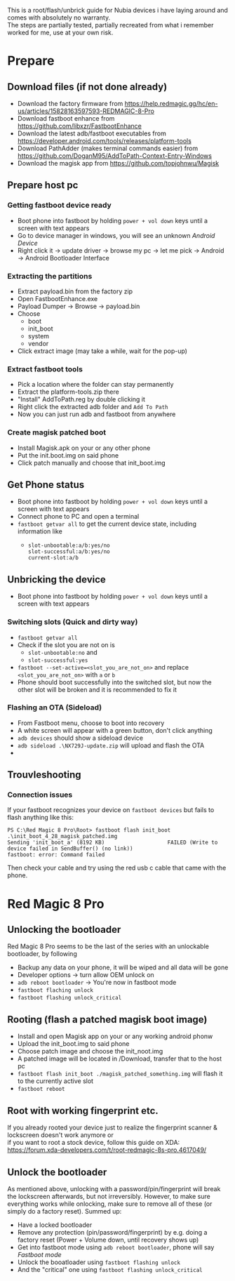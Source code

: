 This is a root/flash/unbrick guide for Nubia devices i have laying around and comes with absolutely no warranty.  
The steps are partially tested, partially recreated from what i remember worked for me, use at your own risk.

# Prepare

## Download files (if not done already)
- Download the factory firmware from https://help.redmagic.gg/hc/en-us/articles/15828163597593-REDMAGIC-8-Pro  
- Download fastboot enhance from https://github.com/libxzr/FastbootEnhance
- Download the latest adb/fastboot executables from https://developer.android.com/tools/releases/platform-tools
- Download PathAdder (makes terminal commands easier) from https://github.com/DoganM95/AddToPath-Context-Entry-Windows
- Download the magisk app from https://github.com/topjohnwu/Magisk

## Prepare host pc

### Getting fastboot device ready

- Boot phone into fastboot by holding `power + vol down` keys until a screen with text appears
- Go to device manager in windows, you will see an unknown *Android Device*
- Right click it -> update driver -> browse my pc -> let me pick -> Android -> Android Bootloader Interface

### Extracting the partitions

- Extract payload.bin from the factory zip
- Open FastbootEnhance.exe
- Payload Dumper -> Browse -> payload.bin
- Choose 
  - boot
  - init_boot
  - system
  - vendor
- Click extract image (may take a while, wait for the pop-up)

### Extract fastboot tools
- Pick a location where the folder can stay permanently
- Extract the platform-tools.zip there
- "Install" AddToPath.reg by double clicking it
- Right click the extracted adb folder and `Add To Path`
- Now you can just run adb and fastboot from anywhere 

### Create magisk patched boot
- Install Magisk.apk on your or any other phone
- Put the init.boot.img on said phone
- Click patch manually and choose that init_boot.img

## Get Phone status

- Boot phone into fastboot by holding `power + vol down` keys until a screen with text appears
- Connect phone to PC and open a terminal
- `fastboot getvar all` to get the current device state, including information like
  - ```
    slot-unbootable:a/b:yes/no
    slot-successful:a/b:yes/no
    current-slot:a/b
    ``` 

## Unbricking the device

- Boot phone into fastboot by holding `power + vol down` keys until a screen with text appears

### Switching slots (Quick and dirty way)

- `fastboot getvar all`
- Check if the slot you are not on is 
  - `slot-unbootable:no` and
  - `slot-successful:yes`
- `fastboot --set-active=<slot_you_are_not_on>` and replace `<slot_you_are_not_on>` with `a` or `b`
- Phone should boot successfully into the switched slot, but now the other slot will be broken and it is recommended to fix it

### Flashing an OTA (Sideload)
- From Fastboot menu, choose to boot into recovery
- A white screen will appear with a green button, don't click anything
- `adb devices` should show a sideload device
- `adb sideload .\NX729J-update.zip` will upload and flash the OTA
- 

## Trouvleshooting

### Connection issues
If your fastboot recognizes your device on `fastboot devices` but fails to flash anything like this:
```
PS C:\Red Magic 8 Pro\Root> fastboot flash init_boot .\init_boot_4_28_magisk_patched.img
Sending 'init_boot_a' (8192 KB)                    FAILED (Write to device failed in SendBuffer() (no link))
fastboot: error: Command failed
```
Then check your cable and try using the red usb c cable that came with the phone.

# Red Magic 8 Pro

<!-- ### Flashing partitions (not quick but clean way)

- Run FastbootEnhance.exe
- Double click the recognized fastboot device
- Click *Reboot to fastbootd*
- The phone will show a white screen for a whilem then yellow and blue text (=fastbootd)
- Click Flash Payload.bin
- A warning will appear, click yes and wait for the flashing to finish
- Slot is now repaired and bootable -->

## Unlocking the bootloader

Red Magic 8 Pro seems to be the last of the series with an unlockable bootloader, by following
- Backup any data on your phone, it will be wiped and all data will be gone
- Developer options -> turn allow OEM unlock on 
- `adb reboot bootloader` -> You're now in fastboot mode
- `fastboot flaching unlock`
- `fastboot flashing unlock_critical`

## Rooting (flash a patched magisk boot image)

- Install and open Magisk app on your or any working android phonw
- Upload the init_boot.img to said phone
- Choose patch image and choose the init_noot.img
- A patched image will be located in /Download, transfer that to the host pc
- `fastboot flash init_boot ./magisk_patched_something.img` will flash it to the currently active slot
- `fastboot reboot`

## Root with working fingerprint etc.

If you already rooted your device just to realize the fingerprint scanner & lockscreen doesn't work anymore or  
if you want to root a stock device, follow this guide on XDA:  
[https://forum.xda-developers.com/t/root-redmagic-8s-pro.4617049/  ](https://xdaforums.com/t/what-worked-for-me-working-lockscreen-after-unlocking-rooting.4559909/)

## Unlock the bootloader
As mentioned above, unlocking with a password/pin/fingerprint will break the lockscreen afterwards, but not irreversibly. 
However, to make sure everything works while onlocking, make sure to remove all of these (or simply do a factory reset). Summed up:
- Have a locked bootloader
- Remove any protection (pin/password/fingerprint) by e.g. doing a factory reset (Power + Volume down, until recovery shows up)
- Get into fastboot mode using `adb reboot bootloader`, phone will say *Fastboot mode*
- Unlock the booatloader using `fastboot flashing unlock`
- And the "critical" one using `fastboot flashing unlock_critical`

